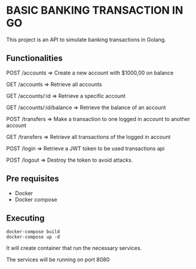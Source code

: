 # BASIC BANKING TRANSACTION IN GO

This project is an API to simulate banking transactions in Golang.

## Functionalities

POST /accounts => Create a new account with $1000,00 on balance

GET /accounts => Retrieve all accounts

GET /accounts/:id => Retrieve a specific account

GET /accounts/:id/balance => Retrieve the balance of an account

POST /transfers => Make a transaction to one logged in account to another account

GET /transfers => Retrieve all transactions of the logged in account

POST /login => Retrieve a JWT token to be used transactions api

POST /logout => Destroy the token to avoid attacks.

## Pre requisites

* Docker
* Docker compose

## Executing

```
docker-compose build 
docker-compose up -d
```

It will create container that run the necessary services.

The services will be running on port 8080
